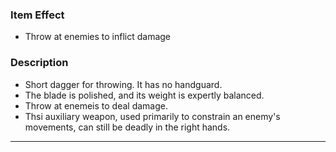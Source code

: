 ### Item Effect
- Throw at enemies to inflict damage
### Description
- Short dagger for throwing. It has no handguard.
- The blade is polished, and its weight is expertly balanced.
- Throw at enemeis to deal damage.
- Thsi auxiliary weapon, used primarily to constrain an enemy's movements, can still be deadly in the right hands.
___